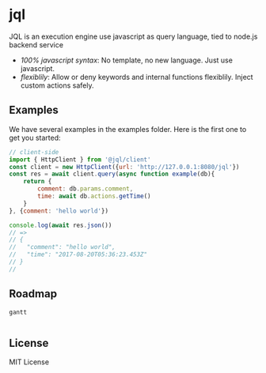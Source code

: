 # jql
JQL is an execution engine use javascript as query language, tied to node.js backend service

* *100% javascript syntax*: No template, no new language. Just use javascript.
* *flexiblily*: Allow or deny keywords and internal functions flexiblily. Inject custom actions safely.

## Examples

We have several examples in the examples folder. Here is the first one to get you started:

```javascript
// client-side
import { HttpClient } from '@jql/client'
const client = new HttpClient({url: 'http://127.0.0.1:8080/jql'})
const res = await client.query(async function example(db){
	return {
		comment: db.params.comment, 
		time: await db.actions.getTime()
	}
}, {comment: 'hello world'})

console.log(await res.json())
// => 
// {
//   "comment": "hello world",
//   "time": "2017-08-20T05:36:23.453Z"
// } 
//

```

## Roadmap

```mermaid
gantt
  
```

## License

MIT License